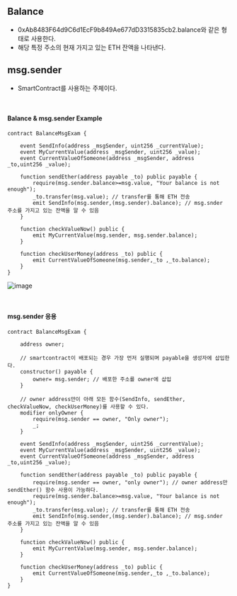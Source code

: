 ## Balance
- 0xAb8483F64d9C6d1EcF9b849Ae677dD3315835cb2.balance와 같은 형태로 사용한다.
- 해당 특정 주소의 현재 가지고 있는 ETH 잔액을 나타낸다.

## msg.sender
- SmartContract를 사용하는 주체이다.

<br>

#### Balance & msg.sender Example
```solidity
contract BalanceMsgExam {
    
    event SendInfo(address _msgSender, uint256 _currentValue);
    event MyCurrentValue(address _msgSender, uint256 _value);
    event CurrentValueOfSomeone(address _msgSender, address _to,uint256 _value);
   
    function sendEther(address payable _to) public payable {
        require(msg.sender.balance>=msg.value, "Your balance is not enough");
        _to.transfer(msg.value); // transfer를 통해 ETH 전송
        emit SendInfo(msg.sender,(msg.sender).balance); // msg.snder 주소를 가지고 있는 잔액을 알 수 있음
    }
    
    function checkValueNow() public {
        emit MyCurrentValue(msg.sender, msg.sender.balance);
    }
    
    function checkUserMoney(address _to) public {
        emit CurrentValueOfSomeone(msg.sender,_to ,_to.balance);
    }  
}
```
![image](https://user-images.githubusercontent.com/79950504/183672992-b4600d03-7e69-4545-9e10-828fb09fe7f1.png)

<br>

#### msg.sender 응용
```solidity
contract BalanceMsgExam {
    
    address owner;
    
    // smartcontract이 배포되는 경우 가장 먼저 실행되며 payable을 생성자에 삽입한다.
    constructor() payable {
        owner= msg.sender; // 배포한 주소를 owner에 삽입
    }
    
    // owner address만이 아래 모든 함수(SendInfo, sendEther, checkValueNow, checkUserMoney)를 사용할 수 있다.
    modifier onlyOwner {
        require(msg.sender == owner, "Only owner");
        _;
    }
    
    event SendInfo(address _msgSender, uint256 _currentValue);
    event MyCurrentValue(address _msgSender, uint256 _value);
    event CurrentValueOfSomeone(address _msgSender, address _to,uint256 _value);
   
    function sendEther(address payable _to) public payable {
        require(msg.sender == owner, "only owner"); // owner address만 sendEther() 함수 사용이 가능하다.
        require(msg.sender.balance>=msg.value, "Your balance is not enough");
        _to.transfer(msg.value); // transfer를 통해 ETH 전송
        emit SendInfo(msg.sender,(msg.sender).balance); // msg.snder 주소를 가지고 있는 잔액을 알 수 있음
    }
    
    function checkValueNow() public {
        emit MyCurrentValue(msg.sender, msg.sender.balance);
    }
    
    function checkUserMoney(address _to) public {
        emit CurrentValueOfSomeone(msg.sender,_to ,_to.balance);
    }  
}
```

